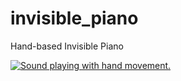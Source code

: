 # invisible_piano
Hand-based Invisible Piano

[![Sound playing with hand movement.](https://res.cloudinary.com/marcomontalbano/image/upload/v1601137365/video_to_markdown/images/youtube--VaEL2dWWO7Q-c05b58ac6eb4c4700831b2b3070cd403.jpg)](https://www.youtube.com/watch?v=VaEL2dWWO7Q&list=PLR3Rcrtmm4KHFph2JpSRLidimdVeUy8qG&index=2 "Sound playing with hand movement.")
